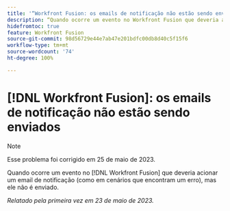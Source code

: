 ```yaml
---
title: '“Workfront Fusion: os emails de notificação não estão sendo enviados”'
description: “Quando ocorre um evento no Workfront Fusion que deveria acionar um email de notificação (como os cenários que encontram um erro), mas ele não é enviado.”
hidefromtoc: true
feature: Workfront Fusion
source-git-commit: 98d56729e44e7ab47e201bdfc00db8d40c5f15f6
workflow-type: tm+mt
source-wordcount: '74'
ht-degree: 100%

---
```



# [!DNL Workfront Fusion]: os emails de notificação não estão sendo enviados

>[!NOTE]
>
>Esse problema foi corrigido em 25 de maio de 2023.

Quando ocorre um evento no [!DNL Workfront Fusion] que deveria acionar um email de notificação (como em cenários que encontram um erro), mas ele não é enviado.

_Relatado pela primeira vez em 23 de maio de 2023._

